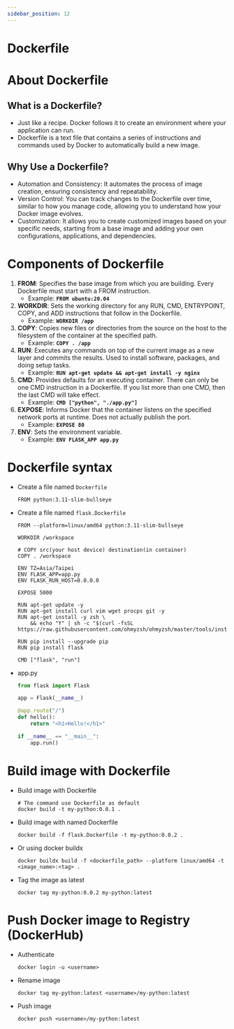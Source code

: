 ```yaml
---
sidebar_position: 12
---
```


# Dockerfile

# About Dockerfile

## **What is a Dockerfile?**

- Just like a recipe. Docker follows it to create an environment where your application can run.
- Dockerfile is a text file that contains a series of instructions and commands used by Docker to automatically build a new image.

## **Why Use a Dockerfile?**

- Automation and Consistency: It automates the process of image creation, ensuring consistency and repeatability.
- Version Control: You can track changes to the Dockerfile over time, similar to how you manage code, allowing you to understand how your Docker image evolves.
- Customization: It allows you to create customized images based on your specific needs, starting from a base image and adding your own configurations, applications, and dependencies.

# Components of Dockerfile

1. **FROM**: Specifies the base image from which you are building. Every Dockerfile must start with a FROM instruction.
    - Example: **`FROM ubuntu:20.04`**
2. **WORKDIR**: Sets the working directory for any RUN, CMD, ENTRYPOINT, COPY, and ADD instructions that follow in the Dockerfile.
    - Example: **`WORKDIR /app`**
3. **COPY**: Copies new files or directories from the source on the host to the filesystem of the container at the specified path.
    - Example: **`COPY . /app`**
4. **RUN**: Executes any commands on top of the current image as a new layer and commits the results. Used to install software, packages, and doing setup tasks.
    - Example: **`RUN apt-get update && apt-get install -y nginx`**
5. **CMD**: Provides defaults for an executing container. There can only be one CMD instruction in a Dockerfile. If you list more than one CMD, then the last CMD will take effect.
    - Example: **`CMD ["python", "./app.py"]`**
6. **EXPOSE**: Informs Docker that the container listens on the specified network ports at runtime. Does not actually publish the port.
    - Example: **`EXPOSE 80`**
7. **ENV**: Sets the environment variable.
    - Example: **`ENV FLASK_APP app.py`**

# Dockerfile syntax

- Create a file named `Dockerfile`
    
    ```docker
    FROM python:3.11-slim-bullseye
    ```
    
- Create a file named `flask.Dockerfile`
    
    ```docker
    FROM --platform=linux/amd64 python:3.11-slim-bullseye
    
    WORKDIR /workspace
    
    # COPY src(your host device) destination(in container)
    COPY . /workspace
    
    ENV TZ=Asia/Taipei
    ENV FLASK_APP=app.py
    ENV FLASK_RUN_HOST=0.0.0.0
    
    EXPOSE 5000
    
    RUN apt-get update -y
    RUN apt-get install curl vim wget procps git -y
    RUN apt-get install -y zsh \
        && echo "Y" | sh -c "$(curl -fsSL https://raw.githubusercontent.com/ohmyzsh/ohmyzsh/master/tools/install.sh)"
    
    RUN pip install --upgrade pip
    RUN pip install flask
    
    CMD ["flask", "run"]
    ```
    
- app.py
    
    ```python
    from flask import Flask
    
    app = Flask(__name__)
    
    @app.route("/")
    def hello():
        return "<h1>Hello!</h1>"
    
    if __name__ == "__main__":
        app.run()
    ```
    

# Build image with Dockerfile

- Build image with Dockerfile
    
    ```docker
    # The command use Dockerfile as default
    docker build -t my-python:0.0.1 .
    ```
    
- Build image with named Dockerfile
    
    ```docker
    docker build -f flask.Dockerfile -t my-python:0.0.2 .
    ```

- Or using docker buildx

    ```docker
    docker buildx build -f <dockerfile_path> --platform linux/amd64 -t <image_name>:<tag> .
    ```
    
- Tag the image as latest
    
    ```docker
    docker tag my-python:0.0.2 my-python:latest
    ```
    

# Push Docker image to Registry (DockerHub)

- Authenticate
    
    ```docker
    docker login -u <username>
    ```
    
- Rename image
    
    ```docker
    docker tag my-python:latest <username>/my-python:latest
    ```
    
- Push image
    
    ```docker
    docker push <username>/my-python:latest
    ```
